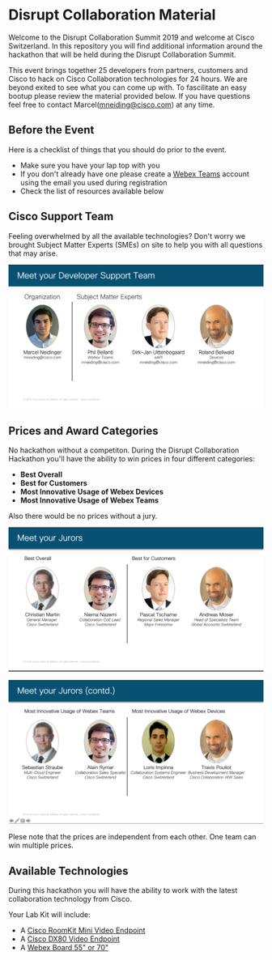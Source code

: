 # Disrupt Collaboration Material

Welcome to the Disrupt Collaboration Summit 2019 and welcome at Cisco Switzerland. In this repository you will find additional information around the hackathon that will be held during the Disrupt Collaboration Summit.

This event brings together 25 developers from partners, customers and Cisco to hack on Cisco Collaboration technologies for 24 hours. We are beyond exited to see what you can come up with. To fascilitate an easy bootup please review the material provided below. If you have questions feel free to contact Marcel(mneiding@cisco.com) at any time. 

## Before the Event ##

Here is a checklist of things that you should do prior to the event.

* Make sure you have your lap top with you
* If you don't already have one please create a [Webex Teams](teams.webex.com) account using the email you used during registration
* Check the list of resources available below

## Cisco Support Team ##

Feeling overwhelmed by all the available technologies? Don't worry we brought Subject Matter Experts (SMEs) on site to help you with all questions that may arise.

![Developer Support Team](res/developer_support_team.png)

## Prices and Award Categories ##

No hackathon without a competiton. During the Disrupt Collaboration Hackathon you'll have the ability to win prices in four different categories:

* **Best Overall**
* **Best for Customers**
* **Most Innovative Usage of Webex Devices**
* **Most Innovative Usage of Webex Teams**

Also there would be no prices without a jury.

![Judges Part 1](res/judges_one.png)

![Judges Part 2](res/judges_two.png)

Plese note that the prices are independent from each other. One team can win multiple prices.

## Available Technologies ##

During this hackathon you will have the ability to work with the latest collaboration technology from Cisco.

Your Lab Kit will include:

* A [Cisco RoomKit Mini Video Endpoint](todo)
* A [Cisco DX80 Video Endpoint](todo)
* A [Webex Board 55" or 70"](todo)
